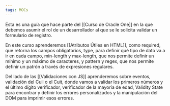```yaml
---
tags: MOCs
---
```

Esta es una guía que hace parte del [[Curso de Oracle One]] en la que debemos asumir el rol de un desarrollador al que se le solicita validar un formulario de registro.

En este curso aprenderemos [[Atributos Útiles en HTML]], como required, que retorna los campos obligatorios, type, para definir qué tipo de dato va a ir en cada campo, min-length y max-length, que nos permite definir un mínimo y un máximo de caracteres, y pattern y regex, que nos permite definir un patrón a través de expresiones regulares.

Del lado de las [[Validaciones con JS]] aprenderemos sobre eventos, validación del Cuil o el Cuit, donde vamos a validar los primeros números y el último dígito verificador, verificador de la mayoría de edad, Validity State para encontrar y definir los errores personalizados y la manipulación del DOM para imprimir esos errores.